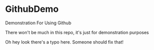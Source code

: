 # GithubDemo
Demonstration For Using Github

There won't be much in this repo, it's just for demonstration purposes

Oh hey look there's a typo here. Someone should fix that!
